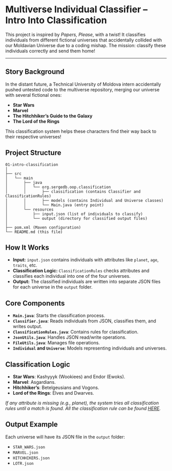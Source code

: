 # **Multiverse Individual Classifier – Intro Into Classification**

This project is inspired by *Papers, Please*, with a twist! It classifies individuals from different fictional universes
that accidentally collided with our Moldavian Universe due to a coding mishap. The mission: classify these individuals
correctly and send them home!

---

## **Story Background**

In the distant future, a Technical University of Moldova intern accidentally pushed untested code to the multiverse
repository, merging our universe with several fictional ones:

- **Star Wars**
- **Marvel**
- **The Hitchhiker’s Guide to the Galaxy**
- **The Lord of the Rings**

This classification system helps these characters find their way back to their respective universes!

## **Project Structure**

```
01-intro-classification
│
├── src
│   └── main
│       ├── java
│       │   └── org.sergedb.oop.classification
│       │       ├── classification (contains Classifier and ClassificationRules)
│       │       ├── models (contains Individual and Universe classes)
│       │       └── Main.java (entry point)
│       └── resources
│           ├── input.json (list of individuals to classify)
│           └── output (directory for classified output files)
│
├── pom.xml (Maven configuration)
└── README.md (this file)
```

## **How It Works**

- **Input:** `input.json` contains individuals with attributes like `planet`, `age`, `traits`, etc.
- **Classification Logic:** `ClassificationRules` checks attributes and classifies each individual into one of the four
  universes.
- **Output:** The classified individuals are written into separate JSON files for each universe in the `output` folder.

## **Core Components**

- **`Main.java`**: Starts the classification process.
- **`Classifier.java`**: Reads individuals from JSON, classifies them, and writes output.
- **`ClassificationRules.java`**: Contains rules for classification.
- **`JsonUtils.java`**: Handles JSON read/write operations.
- **`FileUtils.java`**: Manages file operations.
- **`Individual` and `Universe`**: Models representing individuals and universes.

## **Classification Logic**

- **Star Wars**: Kashyyyk (Wookiees) and Endor (Ewoks).
- **Marvel**: Asgardians.
- **Hitchhiker’s**: Betelgeusians and Vogons.
- **Lord of the Rings**: Elves and Dwarves.

*If any attribute is missing (e.g., planet), the system tries all classification rules until a match is found. All the
classification rule can be found [HERE](classification.md).*

## **Output Example**

Each universe will have its JSON file in the `output` folder:

- `STAR_WARS.json`
- `MARVEL.json`
- `HITCHHIKERS.json`
- `LOTR.json`

